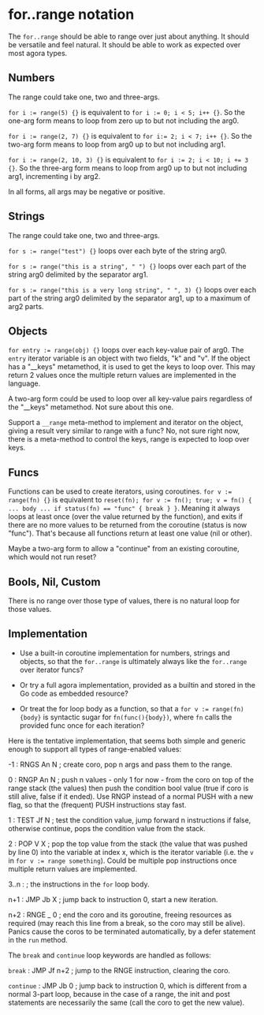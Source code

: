 # for..range notation

The `for..range` should be able to range over just about anything. It should be versatile and feel natural. It should be able to work as expected over most agora types.

## Numbers

The range could take one, two and three-args.

`for i := range(5) {}` is equivalent to `for i := 0; i < 5; i++ {}`. So the one-arg form means to loop from zero up to but not including the arg0.

`for i := range(2, 7) {}` is equivalent to `for i:= 2; i < 7; i++ {}`. So the two-arg form means to loop from arg0 up to but not including arg1.

`for i := range(2, 10, 3) {}` is equivalent to `for i := 2; i < 10; i += 3 {}`. So the three-arg form means to loop from arg0 up to but not including arg1, incrementing i by arg2.

In all forms, all args may be negative or positive.

## Strings

The range could take one, two and three-args.

`for s := range("test") {}` loops over each byte of the string arg0.

`for s := range("this is a string", " ") {}` loops over each part of the string arg0 delimited by the separator arg1.

`for s := range("this is a very long string", " ", 3) {}` loops over each part of the string arg0 delimited by the separator arg1, up to a maximum of arg2 parts.

## Objects

`for entry := range(obj) {}` loops over each key-value pair of arg0. The `entry` iterator variable is an object with two fields, "k" and "v". If the object has a "__keys" metamethod, it is used to get the keys to loop over. This may return 2 values once the multiple return values are implemented in the language.

A two-arg form could be used to loop over all key-value pairs regardless of the "__keys" metamethod. Not sure about this one.

Support a `__range` meta-method to implement and iterator on the object, giving a result very similar to range with a func? No, not sure right now, there is a meta-method to control the keys, range is expected to loop over keys.

## Funcs

Functions can be used to create iterators, using coroutines. `for v := range(fn) {}` is equivalent to `reset(fn); for v := fn(); true; v = fn() { ... body ... if status(fn) == "func" { break } }`. Meaning it always loops at least once (over the value returned by the function), and exits if there are no more values to be returned from the coroutine (status is now "func"). That's because all functions return at least one value (nil or other).

Maybe a two-arg form to allow a "continue" from an existing coroutine, which would not run reset?

## Bools, Nil, Custom

There is no range over those type of values, there is no natural loop for those values.

## Implementation

* Use a built-in coroutine implementation for numbers, strings and objects, so that the `for..range` is ultimately always like the `for..range` over iterator funcs?

* Or try a full agora implementation, provided as a builtin and stored in the Go code as embedded resource?

* Or treat the for loop body as a function, so that a `for v := range(fn) {body}` is syntactic sugar for `fn(func(){body})`, where `fn` calls the provided func once for each iteration?

Here is the tentative implementation, that seems both simple and generic enough to support all types of range-enabled values:

-1 		: RNGS An N 		; create coro, pop n args and pass them to the range.

 0 		: RNGP An N 		; push n values - only 1 for now - from the coro on top of the range stack (the values) then push the condition bool value (true if coro is still alive, false if it ended). Use RNGP instead of a normal PUSH with a new flag, so that the (frequent) PUSH instructions stay fast.

 1 		: TEST Jf N 		; test the condition value, jump forward n instructions if false, otherwise continue, pops the condition value from the stack.

 2 		: POP  V  X 		; pop the top value from the stack (the value that was pushed by line 0) into the variable at index x, which is the iterator variable (i.e. the `v` in `for v := range something`). Could be multiple pop instructions once multiple return values are implemented.

 3..n : <loop body> 	; the instructions in the `for` loop body.

 n+1 	: JMP Jb X 			; jump back to instruction 0, start a new iteration.

 n+2 	: RNGE _ 0 			; end the coro and its goroutine, freeing resources as required (may reach this line from a break, so the coro may still be alive). Panics cause the coros to be terminated automatically, by a defer statement in the `run` method.

The `break` and `continue` loop keywords are handled as follows:

`break` : JMP Jf n+2 	; jump to the RNGE instruction, clearing the coro.

`continue` : JMP Jb 0 ; jump back to instruction 0, which is different from a normal 3-part loop, because in the case of a range, the init and post statements are necessarily the same (call the coro to get the new value).
